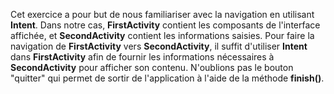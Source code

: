 Cet exercice a pour but de nous familiariser avec la navigation en utilisant **Intent**. Dans notre cas, **FirstActivity** contient les composants de l'interface affichée, et **SecondActivity** contient les informations saisies. Pour faire la navigation de **FirstActivity** vers **SecondActivity**, il suffit d'utiliser **Intent** dans **FirstActivity** afin de fournir les informations nécessaires à **SecondActivity** pour afficher son contenu. N'oublions pas le bouton "quitter" qui permet de sortir de l'application à l'aide de la méthode **finish()**.
